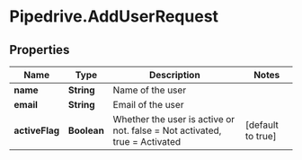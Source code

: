 # Pipedrive.AddUserRequest

## Properties

Name | Type | Description | Notes
------------ | ------------- | ------------- | -------------
**name** | **String** | Name of the user | 
**email** | **String** | Email of the user | 
**activeFlag** | **Boolean** | Whether the user is active or not. false &#x3D; Not activated, true &#x3D; Activated | [default to true]


